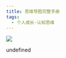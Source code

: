 ```yaml
---
title: 思维导图完整手册
tags:
  - 个人成长-认知思维
---
```


![](https://cdn.weread.qq.com/weread/cover/54/YueWen_23665512/s_YueWen_23665512.jpg)

undefined